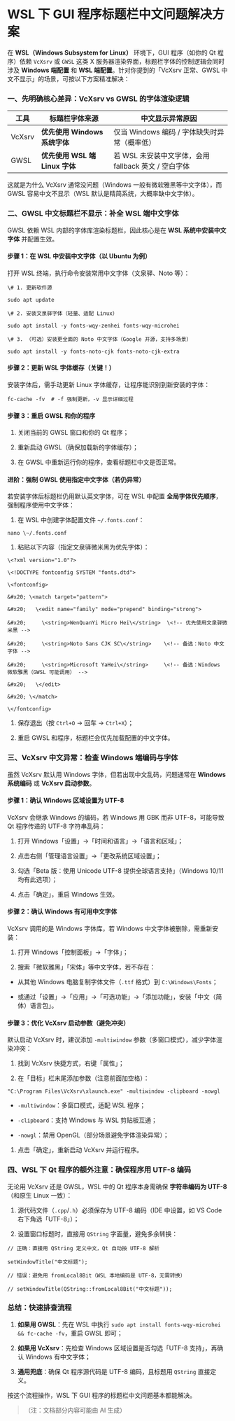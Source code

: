 # WSL 下 GUI 程序标题栏中文问题解决方案

在 **WSL（Windows Subsystem for Linux）** 环境下，GUI 程序（如你的 Qt 程序）依赖 `VcXsrv` 或 `GWSL` 这类 X 服务器渲染界面，标题栏字体的控制逻辑会同时涉及 **Windows 端配置** 和 **WSL 端配置**。针对你提到的「VcXsrv 正常、GWSL 中文不显示」的场景，可按以下方案精准解决：

### 一、先明确核心差异：VcXsrv vs GWSL 的字体渲染逻辑



| 工具     | 标题栏字体来源                 | 中文显示异常原因                            |
| ------ | ----------------------- | ----------------------------------- |
| VcXsrv | **优先使用 Windows 系统字体**   | 仅当 Windows 编码 / 字体缺失时异常（概率低）        |
| GWSL   | **优先使用 WSL 端 Linux 字体** | 若 WSL 未安装中文字体，会用 fallback 英文 / 空白字体 |

这就是为什么 VcXsrv 通常没问题（Windows 一般有微软雅黑等中文字体），而 GWSL 容易中文不显示（WSL 默认是精简系统，大概率缺中文字体）。

### 二、GWSL 中文标题栏不显示：补全 WSL 端中文字体

GWSL 依赖 WSL 内部的字体库渲染标题栏，因此核心是在 **WSL 系统中安装中文字体** 并配置生效。

#### 步骤 1：在 WSL 中安装中文字体（以 Ubuntu 为例）

打开 WSL 终端，执行命令安装常用中文字体（文泉驿、Noto 等）：



```
\# 1. 更新软件源

sudo apt update

\# 2. 安装文泉驿字体（轻量、适配 Linux）

sudo apt install -y fonts-wqy-zenhei fonts-wqy-microhei

\# 3. （可选）安装更全面的 Noto 中文字体（Google 开源，支持多场景）

sudo apt install -y fonts-noto-cjk fonts-noto-cjk-extra
```

#### 步骤 2：更新 WSL 字体缓存（关键！）

安装字体后，需手动更新 Linux 字体缓存，让程序能识别到新安装的字体：



```
fc-cache -fv  # -f 强制更新，-v 显示详细过程
```

#### 步骤 3：重启 GWSL 和你的程序



1. 关闭当前的 GWSL 窗口和你的 Qt 程序；

2. 重新启动 GWSL（确保加载新的字体缓存）；

3. 在 GWSL 中重新运行你的程序，查看标题栏中文是否正常。

#### 进阶：强制 GWSL 使用指定中文字体（若仍异常）

若安装字体后标题栏仍用默认英文字体，可在 WSL 中配置 **全局字体优先顺序**，强制程序使用中文字体：



1. 在 WSL 中创建字体配置文件 `~/.fonts.conf`：



```
nano \~/.fonts.conf
```



1. 粘贴以下内容（指定文泉驿微米黑为优先字体）：



```
\<?xml version="1.0"?>

\<!DOCTYPE fontconfig SYSTEM "fonts.dtd">

\<fontconfig>

&#x20; \<match target="pattern">

&#x20;   \<edit name="family" mode="prepend" binding="strong">

&#x20;     \<string>WenQuanYi Micro Hei\</string>  \<!-- 优先使用文泉驿微米黑 -->

&#x20;     \<string>Noto Sans CJK SC\</string>    \<!-- 备选：Noto 中文字体 -->

&#x20;     \<string>Microsoft YaHei\</string>     \<!-- 备选：Windows 微软雅黑（GWSL 可能调用） -->

&#x20;   \</edit>

&#x20; \</match>

\</fontconfig>
```



1. 保存退出（按 `Ctrl+O` → 回车 → `Ctrl+X`）；

2. 重启 GWSL 和程序，标题栏会优先加载配置的中文字体。

### 三、VcXsrv 中文异常：检查 Windows 端编码与字体

虽然 VcXsrv 默认用 Windows 字体，但若出现中文乱码，问题通常在 **Windows 系统编码** 或 **VcXsrv 启动参数**。

#### 步骤 1：确认 Windows 区域设置为 UTF-8

VcXsrv 会继承 Windows 的编码，若 Windows 用 GBK 而非 UTF-8，可能导致 Qt 程序传递的 UTF-8 字符串乱码：



1. 打开 Windows「设置」→「时间和语言」→「语言和区域」；

2. 点击右侧「管理语言设置」→「更改系统区域设置」；

3. 勾选「Beta 版：使用 Unicode UTF-8 提供全球语言支持」（Windows 10/11 均有此选项）；

4. 点击「确定」，重启 Windows 生效。

#### 步骤 2：确认 Windows 有可用中文字体

VcXsrv 调用的是 Windows 字体库，若 Windows 中文字体被删除，需重新安装：



1. 打开 Windows「控制面板」→「字体」；

2. 搜索「微软雅黑」「宋体」等中文字体，若不存在：

* 从其他 Windows 电脑复制字体文件（`.ttf` 格式）到 `C:\Windows\Fonts`；

* 或通过「设置」→「应用」→「可选功能」→「添加功能」，安装「中文（简体）语言包」。

#### 步骤 3：优化 VcXsrv 启动参数（避免冲突）

默认启动 VcXsrv 时，建议添加 `-multiwindow` 参数（多窗口模式），减少字体渲染冲突：



1. 找到 VcXsrv 快捷方式，右键「属性」；

2. 在「目标」栏末尾添加参数（注意前面加空格）：



```
"C:\Program Files\VcXsrv\xlaunch.exe" -multiwindow -clipboard -nowgl
```



* `-multiwindow`：多窗口模式，适配 WSL 程序；

* `-clipboard`：支持 Windows 与 WSL 剪贴板互通；

* `-nowgl`：禁用 OpenGL（部分场景避免字体渲染异常）；

1. 点击「确定」，重新启动 VcXsrv 并运行程序。

### 四、WSL 下 Qt 程序的额外注意：确保程序用 UTF-8 编码

无论用 VcXsrv 还是 GWSL，WSL 中的 Qt 程序本身需确保 **字符串编码为 UTF-8**（和原生 Linux 一致）：



1. 源代码文件（`.cpp`/`.h`）必须保存为 UTF-8 编码（IDE 中设置，如 VS Code 右下角选「UTF-8」）；

2. 设置窗口标题时，直接用 `QString` 字面量，避免多余转换：



```
// 正确：直接用 QString 定义中文，Qt 自动按 UTF-8 解析

setWindowTitle("中文标题");

// 错误：避免用 fromLocal8Bit（WSL 本地编码是 UTF-8，无需转换）

// setWindowTitle(QString::fromLocal8Bit("中文标题"));
```

### 总结：快速排查流程



1. **如果用 GWSL**：先在 WSL 中执行 `sudo apt install fonts-wqy-microhei && fc-cache -fv`，重启 GWSL 即可；

2. **如果用 VcXsrv**：先检查 Windows 区域设置是否勾选「UTF-8 支持」，再确认 Windows 有中文字体；

3. **通用兜底**：确保 Qt 程序源代码是 UTF-8 编码，且标题用 `QString` 直接定义。

按这个流程操作，WSL 下 GUI 程序的标题栏中文问题基本都能解决。

> （注：文档部分内容可能由 AI 生成）